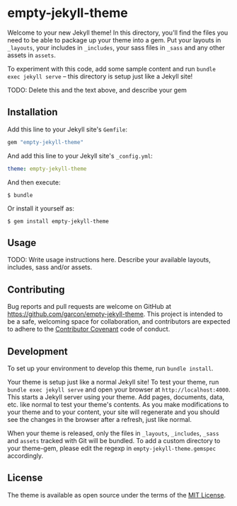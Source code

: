 # empty-jekyll-theme

Welcome to your new Jekyll theme! In this directory, you'll find the files you need to be able to package up your theme into a gem. Put your layouts in `_layouts`, your includes in `_includes`, your sass files in `_sass` and any other assets in `assets`.

To experiment with this code, add some sample content and run `bundle exec jekyll serve` – this directory is setup just like a Jekyll site!

TODO: Delete this and the text above, and describe your gem


## Installation

Add this line to your Jekyll site's `Gemfile`:

```ruby
gem "empty-jekyll-theme"
```

And add this line to your Jekyll site's `_config.yml`:

```yaml
theme: empty-jekyll-theme
```

And then execute:

    $ bundle

Or install it yourself as:

    $ gem install empty-jekyll-theme

## Usage

TODO: Write usage instructions here. Describe your available layouts, includes, sass and/or assets.

## Contributing

Bug reports and pull requests are welcome on GitHub at https://github.com/garcon/empty-jekyll-theme. This project is intended to be a safe, welcoming space for collaboration, and contributors are expected to adhere to the [Contributor Covenant](http://contributor-covenant.org) code of conduct.

## Development

To set up your environment to develop this theme, run `bundle install`.

Your theme is setup just like a normal Jekyll site! To test your theme, run `bundle exec jekyll serve` and open your browser at `http://localhost:4000`. This starts a Jekyll server using your theme. Add pages, documents, data, etc. like normal to test your theme's contents. As you make modifications to your theme and to your content, your site will regenerate and you should see the changes in the browser after a refresh, just like normal.

When your theme is released, only the files in `_layouts`, `_includes`, `_sass` and `assets` tracked with Git will be bundled.
To add a custom directory to your theme-gem, please edit the regexp in `empty-jekyll-theme.gemspec` accordingly.

## License

The theme is available as open source under the terms of the [MIT License](https://opensource.org/licenses/MIT).

